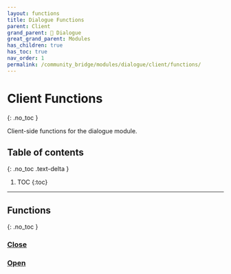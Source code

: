 ```yaml
---
layout: functions
title: Dialogue Functions
parent: Client
grand_parent: 💬 Dialogue
great_grand_parent: Modules
has_children: true
has_toc: true
nav_order: 1
permalink: /community_bridge/modules/dialogue/client/functions/
---
```


# Client Functions
{: .no_toc }

Client-side functions for the dialogue module.

## Table of contents
{: .no_toc .text-delta }

1. TOC
{:toc}

---
## Functions
{: .no_toc }


### [Close](Close)

### [Open](Open)



